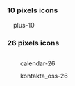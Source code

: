 <div data-example>

<h3>10 pixels icons</h3>
<div class="mt-1 row text-blue">
  <div class="col-4 mb-2">
      <svg role="presentation" class="icon" width="10" height="10"><use xlink:href="#icon-plus-10"></use></svg>
      <span class="text-sm ml-05">plus-10</span>
  </div>
  </div>
</div>
 <div data-example>

<h3>26 pixels icons</h3>
<div class="mt-1 row text-blue">
  <div class="col-4 mb-2">
      <svg role="presentation" class="icon" width="26" height="26"><use xlink:href="#icon-calendar-26"></use></svg>
      <span class="text-sm ml-05">calendar-26</span>
  </div>
      <div class="col-4 mb-2">
      <svg role="presentation" class="icon" width="26" height="26"><use xlink:href="#icon-kontakta_oss-26"></use></svg>
      <span class="text-sm ml-05">kontakta_oss-26</span>
  </div>
  </div>
</div>